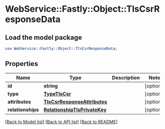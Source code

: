 # WebService::Fastly::Object::TlsCsrResponseData

## Load the model package
```perl
use WebService::Fastly::Object::TlsCsrResponseData;
```

## Properties
Name | Type | Description | Notes
------------ | ------------- | ------------- | -------------
**id** | **string** |  | [optional] 
**type** | [**TypeTlsCsr**](TypeTlsCsr.md) |  | [optional] 
**attributes** | [**TlsCsrResponseAttributes**](TlsCsrResponseAttributes.md) |  | [optional] 
**relationships** | [**RelationshipTlsPrivateKey**](RelationshipTlsPrivateKey.md) |  | [optional] 

[[Back to Model list]](../README.md#documentation-for-models) [[Back to API list]](../README.md#documentation-for-api-endpoints) [[Back to README]](../README.md)


